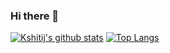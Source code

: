 ### Hi there 👋

<!--
**KshitijDarekar/KshitijDarekar** is a ✨ _special_ ✨ repository because its `README.md` (this file) appears on your GitHub profile.

Here are some ideas to get you started:

- 🔭 I’m currently working on ...
- 🌱 I’m currently learning ...
- 👯 I’m looking to collaborate on ...
- 🤔 I’m looking for help with ...
- 💬 Ask me about ...
- 📫 How to reach me: ...
- 😄 Pronouns: ...
- ⚡ Fun fact: ...


-->
[![Kshitij's github stats](https://github-readme-stats.vercel.app/api?username=KshitijDarekar&theme=radical)](https://github.com/anuraghazra/github-readme-stats)
[![Top Langs](https://github-readme-stats.vercel.app/api/top-langs/?username=KshitijDarekar&layout=compact&theme=radical)](https://github.com/anuraghazra/github-readme-stats)


